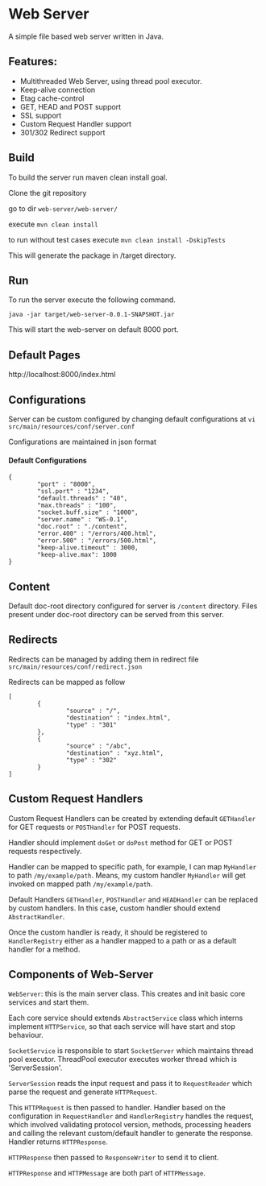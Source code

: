 # Web Server

A simple file based web server written in Java.

## Features:
- Multithreaded Web Server, using thread pool executor.
- Keep-alive connection
- Etag cache-control
- GET, HEAD and POST support
- SSL support
- Custom Request Handler support
- 301/302 Redirect support

## Build
To build the server run maven clean install goal.

Clone the git repository

go to dir `web-server/web-server/`

execute `mvn clean install`

to run without test cases execute `mvn clean install -DskipTests`

This will generate the package in /target directory.

## Run
To run the server execute the following command.

`java -jar target/web-server-0.0.1-SNAPSHOT.jar`

This will start the web-server on default 8000 port.

## Default Pages
http://localhost:8000/index.html

## Configurations
Server can be custom configured by changing default configurations at `vi src/main/resources/conf/server.conf`

Configurations are maintained in json format
#### Default Configurations
```
{
        "port" : "8000",
        "ssl.port" : "1234",
        "default.threads" : "40",
        "max.threads" : "100",
        "socket.buff.size" : "1000",
        "server.name" : "WS-0.1",
        "doc.root" : "./content",
        "error.400" : "/errors/400.html",
        "error.500" : "/errors/500.html",
        "keep-alive.timeout" : 3000,
        "keep-alive.max": 1000
}
```

## Content
Default doc-root directory configured for server is `/content` directory. Files present under doc-root directory can be served from this server.

## Redirects
Redirects can be managed by adding them in redirect file `src/main/resources/conf/redirect.json`

Redirects can be mapped as follow
```
[
        {
                "source" : "/",
                "destination" : "index.html",
                "type" : "301"
        },
        {
                "source" : "/abc",
                "destination" : "xyz.html",
                "type" : "302"
        }
]
```
## Custom Request Handlers
Custom Request Handlers can be created by extending default `GETHandler` for GET requests or `POSTHandler` for POST requests.

Handler should implement `doGet` or `doPost` method for GET or POST requests respectively.

Handler can be mapped to specific path, for example, I can map `MyHandler` to path `/my/example/path`. Means, my custom handler `MyHandler` will get invoked on mapped path `/my/example/path`.

Default Handlers `GETHandler`, `POSTHandler` and `HEADHandler` can be replaced by custom handlers. In this case, custom handler should extend `AbstractHandler`.

Once the custom handler is ready, it should be registered to `HandlerRegistry` either as a handler mapped to a path or as a default handler for a method.


## Components of Web-Server

`WebServer`: this is the main server class. This creates and init basic core services and start them.

Each core service should extends `AbstractService` class which interns implement `HTTPService`, so that each service will have start and stop behaviour.

`SocketService` is responsible to start `SocketServer` which maintains thread pool executor. ThreadPool executor executes worker thread which is 'ServerSession'.

`ServerSession` reads the input request and pass it to `RequestReader` which parse the request and generate `HTTPRequest`.

This `HTTPRequest` is then passed to handler. Handler based on the configuration in `RequestHandler` and `HandlerRegistry` handles the request, which involved validating protocol version, methods, processing headers and calling the relevant custom/default handler to generate the response. Handler returns `HTTPResponse`.

`HTTPResponse` then passed to `ResponseWriter` to send it to client.

`HTTPResponse` and `HTTPMessage` are both part of `HTTPMessage`.
